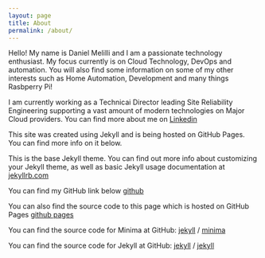 ```yaml
---
layout: page
title: About
permalink: /about/
---
```


Hello!  My name is Daniel Melilli and I am a passionate technology enthusiast. My focus currently is on Cloud Technology, DevOps
and automation.  You will also find some information on some of my other interests such as Home Automation, Development and many
things Rasbperry Pi!

I am currently working as a Technicai Director leading Site Reliability Engineering supporting a vast amount of modern technologies on Major Cloud providers.  You can find more about me on [Linkedin](https://linkedin.com/in/danielmelilli)

This site was created using Jekyll and is being hosted on GitHub Pages. You can find more info on it below.

This is the base Jekyll theme. You can find out more info about customizing your Jekyll theme, as well as basic Jekyll usage documentation at [jekyllrb.com](https://jekyllrb.com/)

You can find my GitHub link below
[github](https://github.com/danielmelilli)

You can also find the source code to this page which is hosted on GitHub Pages
[github pages](https://github.com/danielmelilli/danielmelilli.github.io)

You can find the source code for Minima at GitHub:
[jekyll][jekyll-organization] /
[minima](https://github.com/jekyll/minima)

You can find the source code for Jekyll at GitHub:
[jekyll][jekyll-organization] /
[jekyll](https://github.com/jekyll/jekyll)


[jekyll-organization]: https://github.com/jekyll
